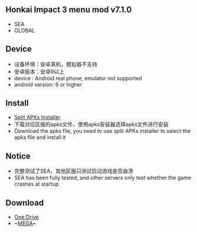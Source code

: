 
## Honkai Impact 3 menu mod v7.1.0
* SEA
* GLOBAL


## Device
* 设备环境：安卓真机，模拟器不支持
* 安卓版本：安卓9以上
* device : Android real phone, emulator not supported
* android version: 9 or higher
## Install
* [Split APKs Installer](https://github.com/Aefyr/SAI/releases)
* 下载对应区服的apks文件，使用apks安装器选择apks文件进行安装
* Download the apks file, you need to use split APKs installer to select the apks file and install it
## Notice
* 完整测试了SEA，其他区服只测试启动游戏是否崩溃
* SEA has been fully tested, and other servers only test whether the game crashes at startup

## Download
* [One Drive](https://1drv.ms/f/s!ApGsnK18f0dGazthEWyO6oRoh4Y)
* ~[MEGA](https://mega.nz/folder/050zETLK#UgzRVAI00XcVUFAAaT0ppA)~
